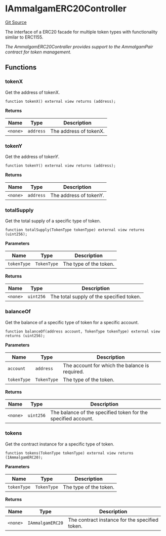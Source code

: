 # IAmmalgamERC20Controller
[Git Source](https://github.com/Ammalgam-Protocol/core-v1/blob/c2398bc2cc7b9fe383b005349741b4aa61a1c292/contracts/interfaces/tokens/IAmmalgamERC20Controller.sol)

The interface of a ERC20 facade for multiple token types with functionality similar to ERC1155.

*The AmmalgamERC20Contraller provides support to the AmmalgamPair contract for token management.*


## Functions
### tokenX

Get the address of tokenX.


```solidity
function tokenX() external view returns (address);
```
**Returns**

|Name|Type|Description|
|----|----|-----------|
|`<none>`|`address`|The address of tokenX.|


### tokenY

Get the address of tokenY.


```solidity
function tokenY() external view returns (address);
```
**Returns**

|Name|Type|Description|
|----|----|-----------|
|`<none>`|`address`|The address of tokenY.|


### totalSupply

Get the total supply of a specific type of token.


```solidity
function totalSupply(TokenType tokenType) external view returns (uint256);
```
**Parameters**

|Name|Type|Description|
|----|----|-----------|
|`tokenType`|`TokenType`|The type of the token.|

**Returns**

|Name|Type|Description|
|----|----|-----------|
|`<none>`|`uint256`|The total supply of the specified token.|


### balanceOf

Get the balance of a specific type of token for a specific account.


```solidity
function balanceOf(address account, TokenType tokenType) external view returns (uint256);
```
**Parameters**

|Name|Type|Description|
|----|----|-----------|
|`account`|`address`|The account for which the balance is required.|
|`tokenType`|`TokenType`|The type of the token.|

**Returns**

|Name|Type|Description|
|----|----|-----------|
|`<none>`|`uint256`|The balance of the specified token for the specified account.|


### tokens

Get the contract instance for a specific type of token.


```solidity
function tokens(TokenType tokenType) external view returns (IAmmalgamERC20);
```
**Parameters**

|Name|Type|Description|
|----|----|-----------|
|`tokenType`|`TokenType`|The type of the token.|

**Returns**

|Name|Type|Description|
|----|----|-----------|
|`<none>`|`IAmmalgamERC20`|The contract instance for the specified token.|


